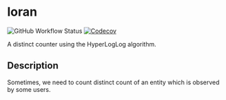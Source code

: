 # loran

![GitHub Workflow Status](https://img.shields.io/github/workflow/status/ali-a-a/loran/ci?label=ci&logo=github&style=flat-square)
[![Codecov](https://img.shields.io/codecov/c/gh/ali-a-a/loran?logo=codecov&style=flat-square)](https://codecov.io/gh/ali-a-a/loran)

A distinct counter using the HyperLogLog algorithm.

## Description

Sometimes, we need to count distinct count of an entity which
is observed by some users.